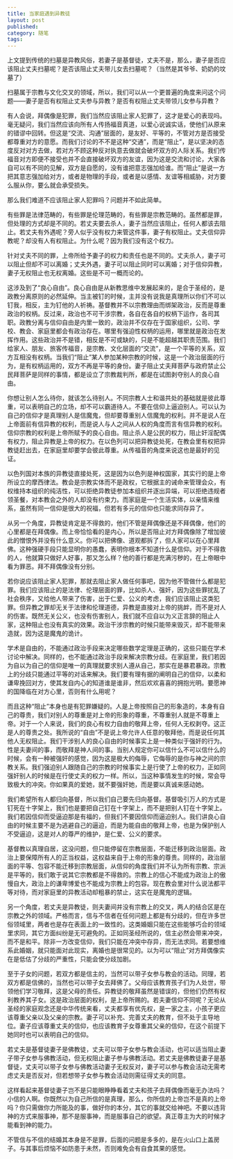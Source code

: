 ```yaml
---
title: 当家庭遇到异教徒
layout: post
published:
category: 随笔
tags:
---
```


上文提到传统的扫墓是异教风俗，若妻子是基督徒，丈夫不是，那么，妻子是否应该阻止丈夫扫墓呢？是否该阻止丈夫带儿女去扫墓呢？（当然是其爷爷、奶奶的坟墓了）

扫墓属于宗教与文化交叉的领域，所以，我们可以从一个更普遍的角度来问这个问题——妻子是否有权阻止丈夫参与异教？是否有权阻止丈夫带领儿女参与异教？

有人会说，拜偶像是犯罪，我们当然应该阻止家人犯罪了，这才是爱心的表现吗。毫无疑问，我们当然应该向所有人传扬福音真道，以爱心说诚实话，使他们从原来的错谬中回转。但这是“交流、沟通”层面的，是友好、平等的，不管对方是否接受都尊重对方的意愿。而我们讨论的不不是这种“交通”，而是“阻止”，是以坚决的态度反对对方去做，若对方不顾这种反对执意去做就会破坏双方的人际关系。我们传福音对方即便不接受也并不会直接破坏双方的友谊，因为这是交流和讨论，大家各自可以有不同的见解，双方是自愿的，没有谁把意志强加给谁。而“阻止”是说一方把其意志强加给对方，或者是物理的手段，或者是以感情、友谊等相威胁，对方要么服从你，要么就会承受损失。

那么我们难道不应该阻止家人犯罪吗？问题并不如此简单。

有些罪是法律范畴的，有些罪是伦理范畴的，有些罪是宗教范畴的。虽然都是罪，但处理的方式却是不同的。若丈夫要去杀人，妻子当然应该阻止，任何人都该去阻止。若丈夫有外遇呢？旁人似乎没有权力来管这件事，妻子有权阻止。丈夫信仰异教呢？却没有人有权阻止。为什么呢？因为我们没有这个权力。

针对丈夫不同的罪，上帝所给予妻子的权力和责任也是不同的。丈夫杀人，妻子可以阻止但却不可以离婚；丈夫外遇，妻子可以阻止同时可以离婚；对于信仰异教，妻子无权阻止也无权离婚。这些是不可一概而论的。

这涉及到了“良心自由”。良心自由是从新教思维中发展起来的，是合于圣经的，是政教分离原则的必然延伸。当主被钉的时候，主并没有说我是真理所以你们不可以钉我，相反，主为钉他的人祈祷。基督教并不以宗教理由而绑架政治，反而是尊重政治的权柄。反过来，政治也不可干涉宗教，各自在各自的权柄下运作，各司其职。政教分离与信仰自由是内里一致的，政治并不仅存在于国家组织，公司、学校、教会、家庭里都会有政治存在。哪里有强迫性权柄的运用，哪里就是政治在发挥作用。这些政治并不是错，相反是不可或缺的，只是不能超越其职责范围。我们给家人、朋友、旅客传福音，是宗教、文化层面的“交流”，是一个平等的关系，双方互相没有权柄。当我们“阻止”某人参加某种宗教的时候，这是一个政治层面的行为，是有权柄运用的，双方不再是平等的身份。妻子阻止丈夫拜菩萨与政府禁止公民拜菩萨是同样的事情，都是设立了宗教裁判所，都是在试图剥夺别人的良心自由。

你想让别人怎么待你，就该怎么待别人。不同宗教人士和谐共处的基础就是彼此尊重，可以表明自己的立场，却不可以霸道待人。不要在信仰上逼迫别人。可以认为自己的信仰才是真理别人是信魔鬼，但却要尊重别人信魔鬼的权利。并不是说人在上帝面前有信异教的权利，而是说人与人之间从人权的角度而言有信异教的权利。信仰宗教的权利是上帝所赋予的良心自由。阻止杀人是公民的权力，阻止奸淫配偶有权力，阻止异教是上帝的权力。在以色列可以把异教徒处死，在教会里有权把异教徒赶出去，在家庭里却要学会彼此尊重。从传福音的角度来说这也是最好的见证。

以色列国对本族的异教徒直接处死，这是因为以色列是神权国家，其实行的是上帝所设立的摩西律法。教会是宗教实体而不是政权，它根据主的诫命来管理会众，有权维持本组织的纯洁性，可以拒绝异教徒参加本组织并逐出异端，可以拒绝违规者领圣餐，对本教会之外的人却没有约束力。而家庭是一个生活实体，以亲情来维系，虽然有同一信仰是很大的祝福，但若有多元的信仰也只能求同存异了。

从另一个角度，异教徒肯定是不得救的，他们不管是拜偶像还是不拜偶像，他们的心里都是在拜偶像。而上帝恰恰看的是内心，所以是否阻止对方拜偶像除了增加彼此的憎恨外并没有什么意义。你可以把佛像、道观都拆了，但人家可以在心里拜佛。这种强硬手段只能显明你的愚蠢，表明你根本不知道什么是信仰。对于不得救的人，他就算只做好人好事，那又怎么样？他的善行都是充满污秽的，在上帝眼中看为罪恶。拜不拜偶像没有分别。

若你说应该阻止家人犯罪，那就去阻止家人做任何事吧，因为他不管做什么都是犯罪。我们应该阻止的是法律、伦理层面的罪，比如杀人、强奸，因为这些罪扰乱了社会秩序，又给他人带来了伤害，出于仁爱、公义的考虑，我们应该阻止这类犯罪。但异教之罪却无关于法律和伦理道德，异教是直接对上帝的挑衅，而不是对人的伤害。既然无关公义，也没有伤害别人，我们就不应自以为义正言辞的阻止人家，这种阻止也没有真实的效果。政治干涉宗教的时候只能带来毁灭，却不能带来造就，因为这是魔鬼的诡计。

学术是自由的，不能通过政治手段来决定哪些数学定理是正确的，这些只能在学术讨论中解决。同样的，也不能通过政治手段来解决宗教分歧。在家庭里，我们若因为自以为自己的信仰是唯一的真理就要求别人遵从自己，那实在是暴君暴政。宗教上的分歧只能通过平等的对话来解决。我们要有理有据的阐明自己的信仰，以柔和谦卑挽回对方，使其发自内心的知道谁是谁非，然后欢欢喜喜的拥抱光明。要愿神的国降临在对方心里，否则有什么用呢？

而且这种“阻止”本身也是有犯罪嫌疑的。人是上帝按照自己的形象造的，本身有自己的尊贵，我们对别人的尊重是对上帝的形象的尊重，不尊重别人就是不尊重上帝。对于一个人来说，我们的良心有权力自由的敬拜上帝，任何人无权剥夺。这正是人的尊贵之处。我所说的“自由”不是说上帝允许人任意的敬拜他，而是说任何其他人无权阻止。我们干涉别人的良心自由的时候事实上是一种类似于强奸的行为。性是夫妻间的事，而敬拜是神人间的事。当别人规定你可以信什么不可以信什么的时候，会有一种被强奸的感觉，因为这是极大的侮辱，它侮辱的是你与神之间的宗教关系。我们强迫别人跟随自己的宗教的时候事实上是行使了上帝的权力，正如同强奸别人的时候是在行使丈夫的权力一样。所以，当这种事情发生的时候，常会导致极大的冲突。你如果真的爱她，就不要强奸她，而是要以真诚来感动她。

我们希望所有人都归向基督，所以我们自己要先归向基督。基督吸引万人的方式是钉死在十字架上，我们也是要把自己钉在十字架上，而不是把别人钉在十字架上。我们若因信仰而受逼迫那是有福的，但我们不要因信仰而逼迫别人。我们讲良心自由的时候主要不是为逃避自己的逼迫，而是为能自由的敬拜上帝，也是为保护别人不受逼迫，这是对人的尊严的维护，是仁爱、公义的要求。

基督教以真理自居，这没问题，但只能停留在宗教层面，不能迁移到政治层面。政治上要保障所有人的正当权益，这权益来自于上帝的形象的尊贵。同样的，政治层面的平等、包容不能迁移到宗教层面，从信仰的角度我们并不认为所有宗教、宗派是平等的，我们敢于说其它宗教都是不得救的。宗教上的信心不能成为政治上的傲慢自大，政治上的谦卑博爱也不能成为宗教上的包容。现在教会里对什么说法都平等对待，而对家庭里的异教活动却粗暴的禁止，这实在是魔鬼的逻辑。

另一个角度，若丈夫是异教徒，则夫妻间并没有宗教上的交叉，两人的结合区是在宗教之外的领域。严格而言，信与不信者在任何问题上都是有分歧的，但在许多世俗领域里，两者也是存在表面上的一致性的。这类婚姻只能在这些能够巧合的领域里求同，其它方面纠纷是无可避免的。正如同圣经所说的，信主必然会带来冲突，而不是和平。除非一方改变信仰，我们只能在冲突中存异，而无法求同。若要想维系此婚姻，就只能面对此现实，离婚也是很常见的。以为可以“阻止”对方拜偶像实在是低估了分歧的严重性，只能会使分歧加剧。

至于子女的问题，若双方都是信主的，当然可以带子女参与教会的活动。同理，若双方都是信佛的，当然也可以带子女去拜佛了。父母应该教育孩子们为人处世，带领他们学习敬拜，这是父母的责任。异教徒的敬拜虽然是错误的，但他们仍然有权利教养其子女。这是政治层面的权利，是上帝所赐的。若夫妻信仰不同呢？无论从圣经的家庭观念还是中华传统来看，丈夫都享有优先权，是一家之主，小孩子更应该尊重父亲以及父亲的宗教。妻子可以补充、完善丈夫的教育，但不处于主导地位。妻子应该尊重丈夫的信仰，也应该教育子女尊重其父亲的信仰，在这个前提下她同时也可以表明自己的信仰。

若丈夫是基督徒妻子是佛教徒，丈夫可以带子女参与教会活动，也可以适当阻止妻子带子女参与佛教活动，但无权阻止妻子参与佛教活动。若丈夫是佛教徒妻子是基督徒，丈夫可以带子女参与佛教活动妻子无权反对，妻子可以参与教会活动无需考虑丈夫是否反对，但若想带子女参与教会活动则需征得丈夫的同意。

这样看起来基督徒妻子岂不是只能眼睁睁看着丈夫和孩子去拜偶像而毫无办法吗？小信的人啊。你既然以为自己所信的是真理，那么，你所信的上帝岂不是真的上帝吗？你只需做你力所能及的事，做好你的本分，其它的事就交给神吧。不要以违背神的方式来服事神，那不是服事神，而是服事自己的欲望。真正尊主为大的时候才能看到神的能力。

不管信与不信的结婚其本身是不是罪，后面的问题是多多的，是在火山口上盖房子。与其事后烦恼不如防患于未然，否则难免会有自食其果的感觉。
